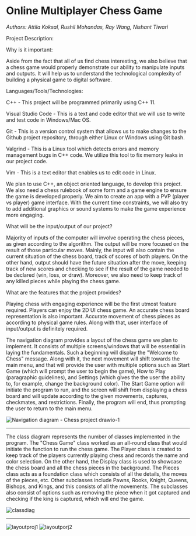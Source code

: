 # Online Multiplayer Chess Game


*Authors: Attila Koksal, Rushil Mohandas, Ray Wang, Nishant Tiwari*

Project Description: 



Why is it important:

Aside from the fact that all of us find chess interesting, we also believe that a chess game would properly demonstrate our ability to manipulate inputs and outputs. It will help us to understand the technological complexity of building a physical game to digital software. 


Languages/Tools/Technologies:

C++ - This project will be programmed primarily using C++ 11.

Visual Studio Code - This is a text and code editor that we will use to write and test code in Windows/Mac OS.

Git - This is a version control system that allows us to make changes to the Github project repository, through either Linux or Windows using Git bash.

Valgrind - This is a Linux tool which detects errors and memory management bugs in C++ code. We utilize this tool to fix memory leaks in our project code.

Vim - This is a text editor that enables us to edit code in Linux.

We plan to use C++, an object oriented language, to develop this project. We also need a chess rulebook of some form and a game engine to ensure the game is developed properly. We aim to create an app with a PVP (player vs player) game interface. With the current time constraints, we will also try to add additional graphics or sound systems to make the game experience more engaging. 


What will be the input/output of our project?

Majority of inputs of the computer will involve operating the chess pieces, as given according to the algorithm. The output will be more focused on the result of those particular moves. Mainly, the input will also contain the current situation of the chess board, track of scores of both players. On the other hand, output should have the future situation after the move, keeping track of new scores and checking to see if the result of the game needed to be declared (win, loss, or draw).  Moreover, we also need to keep track of any killed pieces while playing the chess game. 


What are the features that the project provides?

Playing chess with engaging experience will be the first utmost feature required. Players can enjoy the 2D UI chess game. An accurate chess board representation is also important. Accurate movement of chess pieces as according to physical game rules. Along with that, user interface of input/output is definitely required. 

The navigation diagram provides a layout of the chess game we plan to implement. It consists of multiple screens/windows that will be essential in laying the fundamentals. Such a beginning will display the "Welcome to Chess" message. Along with it, the next movement will shift towards the main menu, and that will provide the user with multiple options such as Start Game (which will prompt the user to begin the game), How to Play (paragraphic guidelines), and Settings (which gives the the user the ability to, for example, change the background color). The Start Game option will initiate the program to run, and the screen will shift from displaying a chess board and will update according to the given movements, captures, checkmates, and restrictions. Finally, the program will end, thus prompting the user to return to the main menu.

![Navigation diagram - Chess project drawio-1](https://user-images.githubusercontent.com/129913303/237000256-ffd5b38c-e532-41e7-9e06-c4d78be98667.png)

-----------------------------------------------------------------------------------------------------------------------------------------------------------------------

The class diagram represents the number of classes implemented in the program. The "Chess Game" class worked as an all-round class that would initiate the function to run the chess game. The Player class is created to keep track of the players currently playing chess and records the name and color selection. On the other hand, the Display class is used to showcase the chess board and all the chess pieces in the background. The Pieces class acts as a foundation class which consists of all the details, the moves of the pieces, etc. Other subclasses include Pawns, Rooks, Knight, Queens, Bishops, and Kings, and this consists of all the movements. The subclasses also consist of options such as removing the piece when it got captured and checking if the king is captured, which will end the game.

![classdiag](https://github.com/cs100/final-project-rmoha023-ntiwa006-akoks002-swang433-1/assets/129913303/bf0fcb47-6c0f-4608-808d-67ab896f0cd9)

-----------------------------------------------------------------------------------------------------------------------------------------------------------------------

![layoutproj1](https://github.com/cs100/final-project-rmoha023-ntiwa006-akoks002-swang433-1/assets/129913303/4957ff56-69d9-4e86-950f-209809bf9905)
![layoutporj2](https://github.com/cs100/final-project-rmoha023-ntiwa006-akoks002-swang433-1/assets/129913303/ef1fe7a5-cb31-408e-a652-3575b17f5384)
